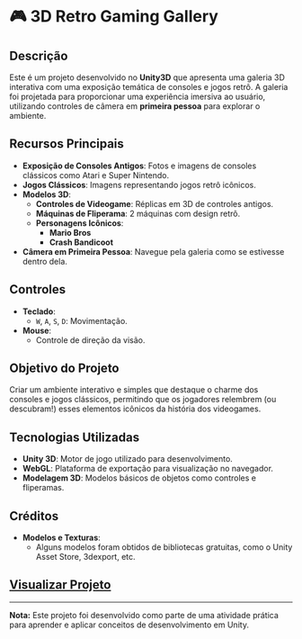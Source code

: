 # 🎮 3D Retro Gaming Gallery

## Descrição

Este é um projeto desenvolvido no **Unity3D** que apresenta uma galeria 3D interativa com uma exposição temática de consoles e jogos retrô. A galeria foi projetada para proporcionar uma experiência imersiva ao usuário, utilizando controles de câmera em **primeira pessoa** para explorar o ambiente.

## Recursos Principais

- **Exposição de Consoles Antigos**: Fotos e imagens de consoles clássicos como Atari e Super Nintendo.
- **Jogos Clássicos**: Imagens representando jogos retrô icônicos.
- **Modelos 3D**:
  - **Controles de Videogame**: Réplicas em 3D de controles antigos.
  - **Máquinas de Fliperama**: 2 máquinas com design retrô.
  - **Personagens Icônicos**:
    - **Mario Bros**
    - **Crash Bandicoot**
- **Câmera em Primeira Pessoa**: Navegue pela galeria como se estivesse dentro dela.

## Controles

- **Teclado**:
  - `W`, `A`, `S`, `D`: Movimentação.
- **Mouse**:
  - Controle de direção da visão.

## Objetivo do Projeto

Criar um ambiente interativo e simples que destaque o charme dos consoles e jogos clássicos, permitindo que os jogadores relembrem (ou descubram!) esses elementos icônicos da história dos videogames.

## Tecnologias Utilizadas

- **Unity 3D**: Motor de jogo utilizado para desenvolvimento.
- **WebGL**: Plataforma de exportação para visualização no navegador.
- **Modelagem 3D**: Modelos básicos de objetos como controles e fliperamas.

## Créditos

- **Modelos e Texturas**:
  - Alguns modelos foram obtidos de bibliotecas gratuitas, como o Unity Asset Store, 3dexport, etc.

## [Visualizar Projeto](https://play.unity.com/en/games/b63f3dca-b104-4e41-8b46-77ac322b72aa/game-galery)

---

**Nota:** Este projeto foi desenvolvido como parte de uma atividade prática para aprender e aplicar conceitos de desenvolvimento em Unity.
